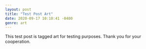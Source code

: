 ```yaml
---
layout: post
title: "Test Post Art"
date: 2020-09-17 10:10:41 -0400
genre: art
---
```

This test post is tagged art for testing purposes. Thank you for your cooperation.
